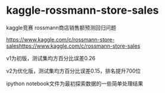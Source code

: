 # kaggle-rossmann-store-sales
kaggle竞赛 rossmann商店销售额预测回归问题 

https://www.kaggle.com/c/rossmann-store-saleshttps://www.kaggle.com/c/rossmann-store-sales

v1为初版，测试集均方百分比误差0.26

v2为优化版，测试集均方百分比误差0.15，排名提升700位

ipython notebook文件为最初探索数据的一些简单处理结果
